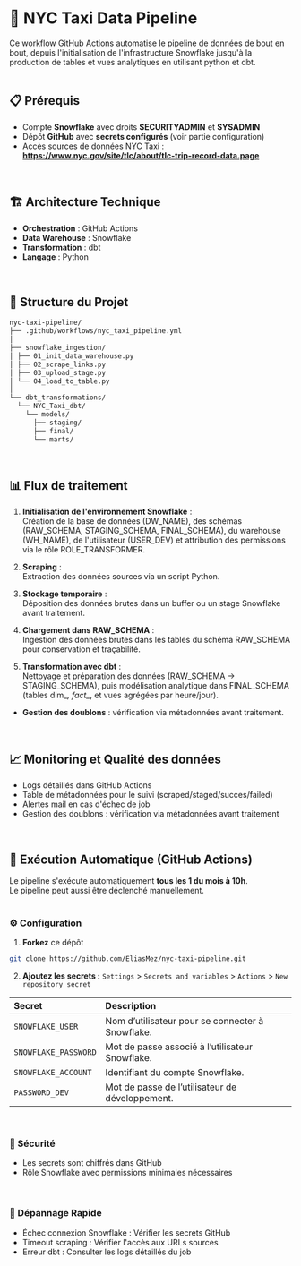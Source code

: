 # 🚕 NYC Taxi Data Pipeline

Ce workflow GitHub Actions automatise le pipeline de données de bout en bout, depuis l'initialisation de l'infrastructure Snowflake jusqu'à la production de tables et vues analytiques en utilisant python et dbt.
<br> <br>


## 📋 Prérequis

- Compte **Snowflake** avec droits **SECURITYADMIN** et **SYSADMIN**
- Dépôt **GitHub** avec **secrets configurés** (voir partie configuration)
- Accès sources de données NYC Taxi : **https://www.nyc.gov/site/tlc/about/tlc-trip-record-data.page**
<br>


## 🏗️ Architecture Technique

- **Orchestration** : GitHub Actions
- **Data Warehouse** : Snowflake
- **Transformation** : dbt
- **Langage** : Python
<br>

## 📁 Structure du Projet
```bash
nyc-taxi-pipeline/
├── .github/workflows/nyc_taxi_pipeline.yml
│
├── snowflake_ingestion/
│ ├── 01_init_data_warehouse.py
│ ├── 02_scrape_links.py
│ ├── 03_upload_stage.py
│ └── 04_load_to_table.py
│
└── dbt_transformations/
  └── NYC_Taxi_dbt/
    └── models/
      ├── staging/
      ├── final/
      └── marts/
```
<br>


## 📊 Flux de traitement
 
1. **Initialisation de l'environnement Snowflake** : <br>
Création de la base de données (DW_NAME), des schémas (RAW_SCHEMA, STAGING_SCHEMA, FINAL_SCHEMA), du warehouse (WH_NAME), de l'utilisateur (USER_DEV) et attribution des permissions via le rôle ROLE_TRANSFORMER.

2. **Scraping** : <br>
Extraction des données sources via un script Python.

3. **Stockage temporaire** : <br>
Déposition des données brutes dans un buffer ou un stage Snowflake avant traitement.

4. **Chargement dans RAW_SCHEMA** : <br>
Ingestion des données brutes dans les tables du schéma RAW_SCHEMA pour conservation et traçabilité.

5. **Transformation avec dbt** : <br>
Nettoyage et préparation des données (RAW_SCHEMA → STAGING_SCHEMA), puis modélisation analytique dans FINAL_SCHEMA (tables dim_*, fact_*, et vues agrégées par heure/jour).

- **Gestion des doublons** : vérification via métadonnées avant traitement. <br>
<br>


## 📈 Monitoring et Qualité des données

- Logs détaillés dans GitHub Actions
- Table de métadonnées pour le suivi (scraped/staged/succes/failed)
- Alertes mail en cas d'échec de job
- Gestion des doublons : vérification via métadonnées avant traitement
<br>


## 🚀 Exécution Automatique (GitHub Actions)
Le pipeline s'exécute automatiquement **tous les 1 du mois à 10h**. <br>
Le pipeline peut aussi être déclenché manuellement. <br>
<br>


### ⚙️ Configuration
1. **Forkez** ce dépôt
 ```bash
 git clone https://github.com/EliasMez/nyc-taxi-pipeline.git
 ```
2. **Ajoutez les secrets :** `Settings` > `Secrets and variables` > `Actions` > `New repository secret`

| Secret | Description |
| :------------------- | :----------------------------------------------- |
| `SNOWFLAKE_USER`     | Nom d’utilisateur pour se connecter à Snowflake. |
| `SNOWFLAKE_PASSWORD` | Mot de passe associé à l’utilisateur Snowflake.  |
| `SNOWFLAKE_ACCOUNT`  | Identifiant du compte Snowflake.                 |
| `PASSWORD_DEV`      | Mot de passe de l’utilisateur de développement.   |
<br>


### 🔐 Sécurité
- Les secrets sont chiffrés dans GitHub
- Rôle Snowflake avec permissions minimales nécessaires
<br>


### 🐛 Dépannage Rapide
- Échec connexion Snowflake : Vérifier les secrets GitHub
- Timeout scraping : Vérifier l'accès aux URLs sources
- Erreur dbt : Consulter les logs détaillés du job
